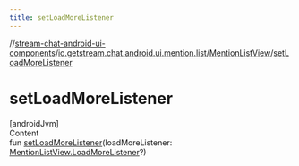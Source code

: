 ```yaml
---
title: setLoadMoreListener
---
```

//[stream-chat-android-ui-components](../../../index.md)/[io.getstream.chat.android.ui.mention.list](../index.md)/[MentionListView](index.md)/[setLoadMoreListener](setLoadMoreListener.md)



# setLoadMoreListener  
[androidJvm]  
Content  
fun [setLoadMoreListener](setLoadMoreListener.md)(loadMoreListener: [MentionListView.LoadMoreListener](LoadMoreListener/index.md)?)  



